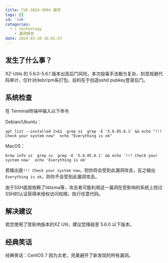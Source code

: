```yaml
---
title: CVE-2024-3094 漏洞
tags: []
id: '146'
categories:
  - - technology
    - 漏洞报告
date: 2024-03-30 16:01:57
---
```


## 发生了什么事？

XZ-Utils 的 5.6.0-5.6.1 版本出现后门风险，本次投毒手法极为复杂，刻意规避代码审计，仅针对deb/rpm系打包，目的在于创造sshd pubkey登录后门。

## 系统检查

在 Terminal终端中输入以下命令

Debian/Ubuntu：

```
apt list --installed 2>&1  grep xz  grep -E '5.6.05.6.1' && echo "!!! Check your system now"  echo "Everything is ok"
```

MacOS：

```
brew info xz  grep xz  grep -E '5.6.05.6.1' && echo '!!! Check your system now'  echo 'Everything is ok'
```

若输出是`!!! Check your system now`，则你将会受到此漏洞攻击，反之输出`Everything is ok`，则你不会受到此漏洞攻击。

由于SSH底层依赖了liblzma等，攻击者可能利用这一漏洞在受影响的系统上绕过SSH的认证获得未授权访问权限，执行任意代码。

## 解决建议

若您使用了受影响版本的XZ Util，建议您降级至 5.6.0 以下版本。

## 经典笑话

经典笑话：CentOS 7 因为太老，完美避开了新发现的所有漏洞。